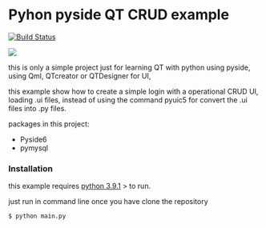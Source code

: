# Pyhon pyside QT CRUD example


[![Build Status](https://travis-ci.org/joemccann/dillinger.svg?branch=master)](https://travis-ci.org/joemccann/dillinger)

![](https://images.tute.io/tute/topic/pyqt.png)

this is only a simple project just for learning QT with python using pyside, using Qml, QTcreator or QTDesigner for UI,

this example show how to create a simple login with a operational CRUD UI, loading .ui files, instead of using the command pyuic5
for convert the .ui files into .py files.

packages in this project:
  - Pyside6
  - pymysql


### Installation

this example requires [python 3.9.1](https://www.python.org/downloads/release/python-391/) > to run.

just run in command line once you have clone the repository

```sh
$ python main.py
```

